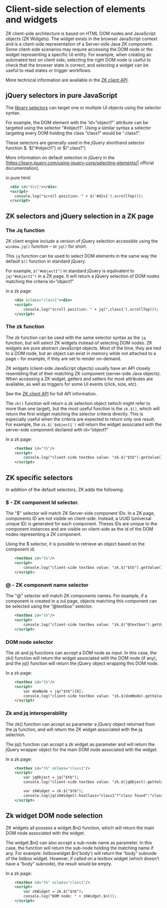 # Client-side selection of elements and widgets

ZK client-side architecture is based on HTML DOM nodes and JavaScript
objects (ZK Widgets). The widget exists in the browser JavaScript
context and is a client-side representation of a Server-side Java ZK
component. Some client-side scenarios may require accessing the DOM node
or the widget representing a specific UI entity. For example, when
creating an automated test on client side, selecting the right DOM node
is useful to check that the browser state is correct, and selecting a
widget can be useful to read states or trigger workflows.

More technical information are available in the [ZK client
API](https://www.zkoss.org/javadoc/latest/jsdoc/_global_/jq.html).

## jQuery selectors in pure JavaScript

The [library
selectors](https://api.jquery.com/category/selectors/%7CjQuery) can
target one or multiple UI objects using the selector syntax.

For example, the DOM element with the ‘id=”object1”’ attribute can be
targeted using the selector “#object1”. Using a similar syntax a
selector targeting every DOM holding the class “class1” would be
“.class1”.

These selectors are generally used in the jQuery shorthand selector
function \$. \$(“#object1”) or \$(“.class1”)

More information on default selection in jQuery in the
\[<https://learn.jquery.com/using-jquery-core/selecting-elements/>\|
official documentation\].

in pure html:

```xml
  <div id="div1"></div>
  <script>
    console.log("scroll position: " + $('#div1').scrollTop());
  </script>
```

## ZK selectors and jQuery selection in a ZK page

### The Jq function

ZK client engine include a version of jQuery selection accessible using
the `window.jq()` function – or `jq()` for short.

This `jq` function can be used to select DOM elements in the same way
the default `$()` function in standard jQuery.

For example, `$("#object1")` in standard jQuery is equlivalent to
`jq("#object1")` in a ZK page. It will return a jQuery selection of DOM
nodes matching the criteria id=”object1”

in a zk page:

```xml
    <div sclass="class1"><div>
    <script>
        console.log("scroll position: " + jq(".class1').scrollTop());
    </script>
```

### The zk function

The zk function can be used with the same selector syntax as the `jq`
function, but will select ZK widgets instead of selecting DOM nodes. ZK
widgets are pure abstract JavaScript objects. Most of the time, they are
tied to a DOM node, but an object can exist in memory while not attached
to a page – for example, if they are set to render on-demand.

ZK widgets (client-side JavaScript objects) usually have an API closely
resembling that of their matching ZK component (server-side Java
objects). When accessing a ZK widget, getters and setters for most
attributes are available, as well as triggers for some UI events (click,
size, etc).

See the [ZK client API](https://www.zkoss.org/javadoc/latest/jsdoc/) for
full API information.

The `zk()` function will return a zk selection object (which might refer
to more than one target), but the most useful function is the `zk.$()`,
which will return the first widget matching the selector criteria
directly. This is especially useful when the criteria are expected to
return only one result. For example, the `zk.$('$object1')` will return
the widget associated with the server-side component declared with
id=”object1”

In a zk page:

```xml
    <textbox id="tb"/>
    <script>
        console.log("client-side textbox value: "zk.$("$tb").getValue());
    </script>
```

## ZK specific selectors

In addition of the default selectors, ZK adds the following:

### \$ - ZK component Id selector.

The "\$" selector will match ZK Server-side component IDs. In a ZK page,
components ID are not visible on client-side. Instead, a UUID (universal
unique ID) is generated for each component. Theses IDs are unique to the
component instances and are visible on client-side as the id of the DOM
nodes representing a ZK component.

Using the \$ selector, it is possible to retrieve an object based on the
component id.

```xml
    <textbox id="tb"/>
    <script>
        console.log("client-side textbox value: "zk.$("$tb").getValue());
    </script>
```

### @ - ZK component name selector

The "@" selector will match ZK components names. For example, if a
<textbox/> component is created in a zul page, objects matching this
component can be selected using the “@textbox” selector.

```xml
    <textbox id="tb"/>
    <script>
        console.log("client-side textbox value: "zk.$("@textbox").getValue());
    </script>
```

### DOM node selector

The zk and jq functions can accept a DOM node as input. In this case,
the zk() function will return the widget associated with the DOM node
(if any), and the jq() function will return the jQuery object wrapping
this DOM node.

In a zk page:

```xml
    <textbox id="tb"/>
    <script>
        var domNode = jq("$tb")[0];
        console.log("client-side textbox value: "zk.$(domNode).getValue());
    </script>
```

### Zk and jq interoperability

The zk() function can accept as parameter a jQuery object returned from
the jq function, and will return the ZK widget associated with the jq
selection.

The jq() function can accept a zk widget as parameter and will return
the jQuery wrapper object for the main DOM node associated with the
widget.

In a zk page:

```xml
    <textbox id="tb" sclass="class1"/>
    <script>
        var jqObject = jq("$tb");
        console.log("client-side textbox value: "zk.$(jqObject).getValue());

        var zkWidget = zk.$("$tb");
        console.log(jq(zkWidget).hasClass="class1"?"class found":"class not found");
    </script>
```

## Zk widget DOM node selection

ZK widgets all possess a widget.\$n() function, which will return the
main DOM node associated with the widget.

The widget.\$n() can also accept a sub-node name as parameter. In this
case, the function will return the sub-node holding the matching name if
any. For example: listboxwidget.\$n('body') will return the “body”
subnode of the listbox widget. However, if called on a textbox widget
(which doesn’t have a “body” subnode), the result would be empty.

In a zk page:

```xml
    <textbox id="tb" sclass="class1"/>
    <script>
        var zkWidget = zk.$("$tb");
        console.log("DOM node: " + zkWidget.$n());
    </script>
```

